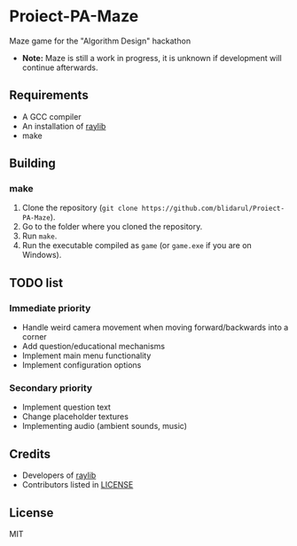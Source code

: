 # Proiect-PA-Maze
Maze game for the "Algorithm Design" hackathon 

* **Note:** Maze is still a work in progress, it is unknown if development will continue afterwards.

## Requirements
* A GCC compiler
* An installation of [raylib](https://www.raylib.com/)
* make

## Building 

### make
1. Clone the repository (`git clone https://github.com/blidarul/Proiect-PA-Maze`).
2. Go to the folder where you cloned the repository.
3. Run `make`.
4. Run the executable compiled as `game` (or `game.exe` if you are on Windows).

## TODO list

### Immediate priority
* Handle weird camera movement when moving forward/backwards into a corner
* Add question/educational mechanisms
* Implement main menu functionality
* Implement configuration options 

### Secondary priority
* Implement question text
* Change placeholder textures
* Implementing audio (ambient sounds, music)


## Credits
* Developers of [raylib](https://www.raylib.com/)
* Contributors listed in [LICENSE](https://github.com/blidarul/Proiect-PA-Maze/blob/main/LICENSE)

## License
MIT